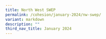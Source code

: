 ```yaml
---
title: North West SWEP
permalink: /cohesion/january-2024/nw-swep/
variant: markdown
description: ""
third_nav_title: January 2024
---
```

